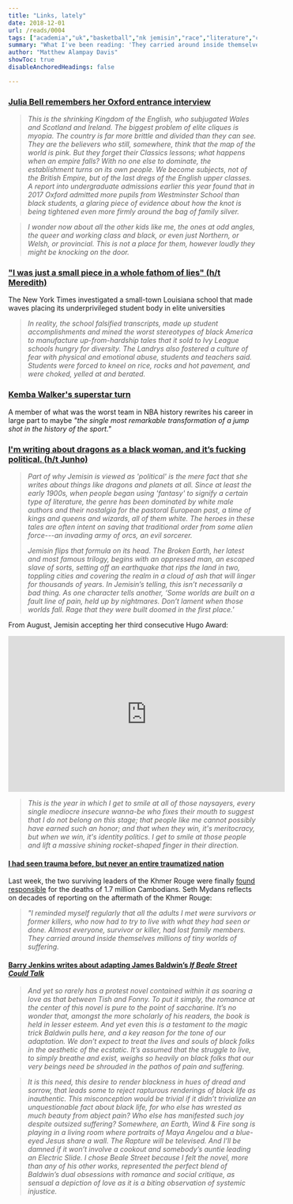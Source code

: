 ```yaml
---
title: "Links, lately"
date: 2018-12-01
url: /reads/0004
tags: ["academia","uk","basketball","nk jemisin","race","literature","cambodia","history","barry jenins","james baldwin","movies"]
summary: "What I've been reading: 'They carried around inside themselves millions of tiny worlds of suffering.'"
author: "Matthew Alampay Davis"
showToc: true
disableAnchoredHeadings: false

---
```


### [Julia Bell remembers her Oxford entrance interview](https://www.the-tls.co.uk/articles/public/back-of-the-class/)

> *This is the shrinking Kingdom of the English, who subjugated Wales and Scotland and Ireland. The biggest problem of elite cliques is myopia. The country is far more brittle and divided than they can see. They are the believers who still, somewhere, think that the map of the world is pink. But they forget their Classics lessons; what happens when an empire falls? With no one else to dominate, the establishment turns on its own people. We become subjects, not of the British Empire, but of the last dregs of the English upper classes. A report into undergraduate admissions earlier this year found that in 2017 Oxford admitted more pupils from Westminster School than black students, a glaring piece of evidence about how the knot is being tightened even more firmly around the bag of family silver.*

> *I wonder now about all the other kids like me, the ones at odd angles, the queer and working class and black, or even just Northern, or Welsh, or provincial. This is not a place for them, however loudly they might be knocking on the door.*

### ["I was just a small piece in a whole fathom of lies" (h/t Meredith)](https://www.nytimes.com/2018/11/30/us/tm-landry-college-prep-black-students.html?action=click&module=Top%20Stories&pgtype=Homepage)

The New York Times investigated a small-town Louisiana school that made waves placing its underprivileged student body in elite universities

> *In reality, the school falsified transcripts, made up student accomplishments and mined the worst stereotypes of black America to manufacture up-from-hardship tales that it sold to Ivy League schools hungry for diversity. The Landrys also fostered a culture of fear with physical and emotional abuse, students and teachers said. Students were forced to kneel on rice, rocks and hot pavement, and were choked, yelled at and berated.*

### [Kemba Walker's superstar turn](http://www.espn.com/nba/story/_/id/25391986/kemba-walker-never-saw-nba-superstar-turn-coming)

A member of what was the worst team in NBA history rewrites his career in large part to maybe *"the single most remarkable transformation of a jump shot in the history of the sport."*

### [I'm writing about dragons as a black woman, and it’s fucking political. (h/t Junho)](https://www.vulture.com/2018/11/nk-jemisin-fifth-season-broken-earth-trilogy.html?fbclid=IwAR3c2IfUs91xJedV68OlqpJ9Ov5wvxhBxmb3J19pFphZKoZ-pUz22srGLRw)

> *Part of why Jemisin is viewed as 'political' is the mere fact that she writes about things like dragons and planets at all. Since at least the early 1900s, when people began using 'fantasy' to signify a certain type of literature, the genre has been dominated by white male authors and their nostalgia for the pastoral European past, a time of kings and queens and wizards, all of them white. The heroes in these tales are often intent on saving that traditional order from some alien force---an invading army of orcs, an evil sorcerer.*
>
> *Jemisin flips that formula on its head. The Broken Earth, her latest and most famous trilogy, begins with an oppressed man, an escaped slave of sorts, setting off an earthquake that rips the land in two, toppling cities and covering the realm in a cloud of ash that will linger for thousands of years. In Jemisin’s telling, this isn’t necessarily a bad thing. As one character tells another, ‘Some worlds are built on a fault line of pain, held up by nightmares. Don’t lament when those worlds fall. Rage that they were built doomed in the first place.'*

From August, Jemisin accepting her third consecutive Hugo Award:

<iframe width="560" height="315" src="https://www.youtube.com/embed/8lFybhRxoVM?si=24Lxw-anT1XWiciS" title="YouTube video player" frameborder="0" allow="accelerometer; autoplay; clipboard-write; encrypted-media; gyroscope; picture-in-picture; web-share" allowfullscreen></iframe>

> *This is the year in which I get to smile at all of those naysayers, every single mediocre insecure wanna-be who fixes their mouth to suggest that I do not belong on this stage; that people like me cannot possibly have earned such an honor; and that when they win, it's meritocracy, but when we win, it's identity politics. I get to smile at those people and lift a massive shining rocket-shaped finger in their direction.*

#### [I had seen trauma before, but never an entire traumatized nation](https://www.nytimes.com/2018/11/30/reader-center/khmer-rouge-genocide-trial.html?smid=fb-nytimes&smtyp=cur&fbclid=IwAR3pN10RSy5iqH1h43LSQgpXl9L-8eMJ5qQeg55gvvJclJAViRCsaVOu-kQ)

Last week, the two surviving leaders of the Khmer Rouge were finally [found responsible](https://www.nytimes.com/2018/11/16/world/asia/khmer-rouge-nuon-chea-khieu-samphan-genocide-cambodia.html?module=inline) for the deaths of 1.7 million Cambodians. Seth Mydans reflects on decades of reporting on the aftermath of the Khmer Rouge:

> *"I reminded myself regularly that all the adults I met were survivors or former killers, who now had to try to live with what they had seen or done. Almost everyone, survivor or killer, had lost family members. They carried around inside themselves millions of tiny worlds of suffering.*

#### [Barry Jenkins writes about adapting James Baldwin’s *If Beale Street Could Talk*](https://www.esquire.com/entertainment/movies/a25133818/barry-jenkins-if-beale-street-could-talk-movie-interview/)

> *And yet so rarely has a protest novel contained within it as soaring a love as that between Tish and Fonny. To put it simply, the romance at the center of this novel is pure to the point of saccharine. It’s no wonder that, amongst the more scholarly of his readers, the book is held in lesser esteem. And yet even this is a testament to the magic trick Baldwin pulls here, and a key reason for the tone of our adaptation. We don’t expect to treat the lives and souls of black folks in the aesthetic of the ecstatic. It’s assumed that the struggle to live, to simply breathe and exist, weighs so heavily on black folks that our very beings need be shrouded in the pathos of pain and suffering.*

> *It is this need, this desire to render blackness in hues of dread and sorrow, that leads some to reject rapturous renderings of black life as inauthentic. This misconception would be trivial if it didn’t trivialize an unquestionable fact about black life, for who else has wrested as much beauty from abject pain? Who else has manifested such joy despite outsized suffering? Somewhere, an Earth, Wind & Fire song is playing in a living room where portraits of Maya Angelou and a blue-eyed Jesus share a wall. The Rapture will be televised. And I’ll be damned if it won’t involve a cookout and somebody’s auntie leading an Electric Slide. I chose Beale Street because I felt the novel, more than any of his other works, represented the perfect blend of Baldwin’s dual obsessions with romance and social critique, as sensual a depiction of love as it is a biting observation of systemic injustice.*